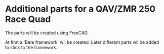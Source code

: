 # Additional parts for a QAV/ZMR 250 Race Quad
The parts will be created using FreeCAD.

At first a 'Bare framework' wil be created. Later different parts wil be added to stick to the framework.
